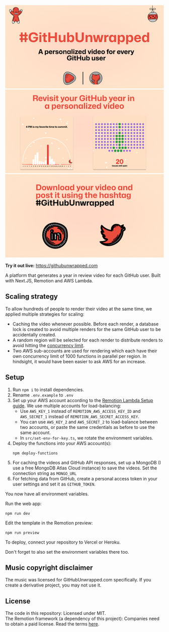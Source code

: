<img src="public/promo1.png">
<img src="public/promo2.png">
<img src="public/promo3.png">

**Try it out live:** https://githubunwrapped.com

A platform that generates a year in review video for each GitHub user. Built with Next.JS, Remotion and AWS Lambda.

## Scaling strategy

To allow hundreds of people to render their video at the same time, we applied multiple strategies for scaling:

- Caching the video whenever possible. Before each render, a database lock is created to avoid multiple renders for the same GitHub user to be accidentally created.
- A random region will be selected for each render to distribute renders to avoid hitting the [concurrency limit](https://www.remotion.dev/docs/lambda/troubleshooting/rate-limit).
- Two AWS sub-accounts are used for rendering which each have their own concurrency limit of 1000 functions in parallel per region. In hindsight, it would have been easier to ask AWS for an increase.

## Setup

1. Run `npm i` to install dependencies.
2. Rename `.env.example` to `.env`
3. Set up your AWS account according to the [Remotion Lambda Setup guide](https://remotion.dev/docs/lambda/setup). We use multiple accounts for load-balancing:
   - Use `AWS_KEY_1` instead of `REMOTION_AWS_ACCESS_KEY_ID` and `AWS_SECRET_1` instead of `REMOTION_AWS_SECRET_ACCESS_KEY`.
   - You can use `AWS_KEY_2` and `AWS_SECRET_2` to load-balance between two accounts, or paste the same credentials as before to use the same account.
   - In `src/set-env-for-key.ts`, we rotate the environment variables.
4. Deploy the functions into your AWS account(s):
   ```
   npm deploy-functions
   ```
5. For caching the videos and GitHub API responses, set up a MongoDB (I use a free MongoDB Atlas Cloud instance) to save the videos. Set the connection string as `MONGO_URL`
6. For fetching data from GitHub, create a personal access token in your user settings and set it as `GITHUB_TOKEN`.

You now have all environment variables.

Run the web app:

```console
npm run dev
```

Edit the template in the Remotion preview:

```console
npm run preview
```

To deploy, connect your repository to Vercel or Heroku.

Don't forget to also set the environment variables there too.

## Music copyright disclaimer

The music was licensed for GitHubUnwrapped.com specifically. If you create a derivative project, you may not use it.

## License

The code in this repository: Licensed under MIT.  
The Remotion framework (a dependency of this project): Companies need to obtain a paid license. Read the terms [here](https://github.com/remotion-dev/remotion/blob/main/LICENSE.md#company-license).
